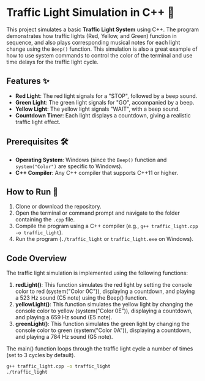 # Traffic Light Simulation in C++ 🚦

This project simulates a basic **Traffic Light System** using C++. The program demonstrates how traffic lights (Red, Yellow, and Green) function in sequence, and also plays corresponding musical notes for each light change using the `Beep()` function. This simulation is also a great example of how to use system commands to control the color of the terminal and use time delays for the traffic light cycle.

## Features ✨
- **Red Light**: The red light signals for a "STOP", followed by a beep sound.
- **Green Light**: The green light signals for "GO", accompanied by a beep.
- **Yellow Light**: The yellow light signals "WAIT", with a beep sound.
- **Countdown Timer**: Each light displays a countdown, giving a realistic traffic light effect.

## Prerequisites 🛠️
- **Operating System**: Windows (since the `Beep()` function and `system("Color")` are specific to Windows).
- **C++ Compiler**: Any C++ compiler that supports C++11 or higher.

## How to Run 🚀
1. Clone or download the repository.
2. Open the terminal or command prompt and navigate to the folder containing the `.cpp` file.
3. Compile the program using a C++ compiler (e.g., `g++ traffic_light.cpp -o traffic_light`).
4. Run the program (`./traffic_light` or `traffic_light.exe` on Windows).

## Code Overview

The traffic light simulation is implemented using the following functions:
1. **redLight()**: This function simulates the red light by setting the console color to red (system("Color 0C")), displaying a countdown, and playing a 523 Hz sound (C5 note) using the Beep() function.
2. **yellowLight()**: This function simulates the yellow light by changing the console color to yellow (system("Color 0E")), displaying a countdown, and playing a 659 Hz sound (E5 note).
3. **greenLight()**: This function simulates the green light by changing the console color to green (system("Color 0A")), displaying a countdown, and playing a 784 Hz sound (G5 note).

The main() function loops through the traffic light cycle a number of times (set to 3 cycles by default).

```bash
g++ traffic_light.cpp -o traffic_light
./traffic_light

